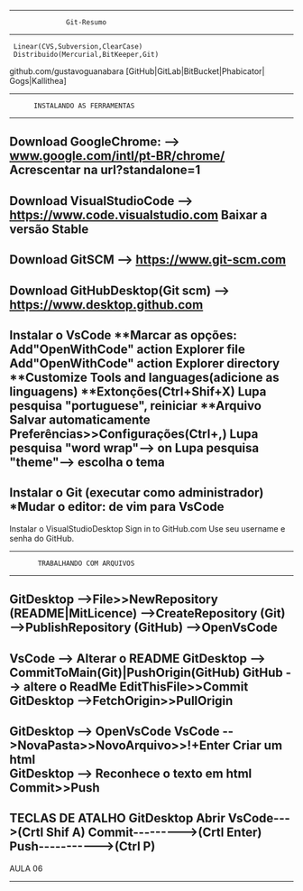 ________________________________________
                  Git-Resumo
________________________________________
     Linear(CVS,Subversion,ClearCase)
     Distribuido(Mercurial,BitKeeper,Git)
github.com/gustavoguanabara
[GitHub|GitLab|BitBucket|Phabicator|
 Gogs|Kallithea]
________________________________________
          INSTALANDO AS FERRAMENTAS
________________________________________	
Download GoogleChrome:
--> www.google.com/intl/pt-BR/chrome/
Acrescentar na url?standalone=1
----------------------------------------
Download VisualStudioCode
--> https://www.code.visualstudio.com
Baixar a versão Stable	
----------------------------------------
Download GitSCM
--> https://www.git-scm.com
----------------------------------------
Download GitHubDesktop(Git scm)
--> https://www.desktop.github.com
----------------------------------------
Instalar o VsCode
**Marcar as opções:
Add"OpenWithCode" action Explorer file
Add"OpenWithCode" action Explorer directory
**Customize
Tools and languages(adicione as linguagens)
**Extonções(Ctrl+Shif+X)
Lupa pesquisa "portuguese", reiniciar
**Arquivo 
Salvar automaticamente
Preferências>>Configurações(Ctrl+,)
  Lupa pesquisa "word wrap"--> on
  Lupa pesquisa "theme"--> escolha o tema
----------------------------------------
Instalar o Git
(executar como administrador)
*Mudar o editor: de vim para VsCode
----------------------------------------
Instalar o VisualStudioDesktop
Sign in to GitHub.com
Use seu username e senha do GitHub.
________________________________________
           TRABALHANDO COM ARQUIVOS
________________________________________
GitDesktop
-->File>>NewRepository (README|MitLicence)
-->CreateRepository  (Git)
-->PublishRepository (GitHub)
-->OpenVsCode
----------------------------------------
VsCode
--> Alterar o README
GitDesktop
--> CommitToMain(Git)|PushOrigin(GitHub)
GitHub
--> altere o ReadMe
    EditThisFile>>Commit
GitDesktop
-->FetchOrigin>>PullOrigin
----------------------------------------
GitDesktop
--> OpenVsCode
VsCode
-->NovaPasta>>NovoArquivo>>!+Enter
   Criar um html    
GitDesktop
--> Reconhece o texto em html
    Commit>>Push
----------------------------------------
TECLAS DE ATALHO GitDesktop
Abrir VsCode--->(Crtl Shif A)
Commit--------->(Crtl Enter)
Push----------->(Ctrl P)
----------------------------------------
AULA 06
________________________________________
